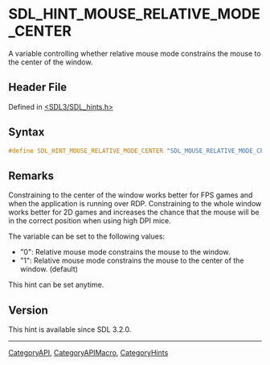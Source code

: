 # SDL_HINT_MOUSE_RELATIVE_MODE_CENTER

A variable controlling whether relative mouse mode constrains the mouse to the center of the window.

## Header File

Defined in [<SDL3/SDL_hints.h>](https://github.com/libsdl-org/SDL/blob/main/include/SDL3/SDL_hints.h)

## Syntax

```c
#define SDL_HINT_MOUSE_RELATIVE_MODE_CENTER "SDL_MOUSE_RELATIVE_MODE_CENTER"
```

## Remarks

Constraining to the center of the window works better for FPS games and
when the application is running over RDP. Constraining to the whole window
works better for 2D games and increases the chance that the mouse will be
in the correct position when using high DPI mice.

The variable can be set to the following values:

- "0": Relative mouse mode constrains the mouse to the window.
- "1": Relative mouse mode constrains the mouse to the center of the
  window. (default)

This hint can be set anytime.

## Version

This hint is available since SDL 3.2.0.





----
[CategoryAPI](CategoryAPI), [CategoryAPIMacro](CategoryAPIMacro), [CategoryHints](CategoryHints)

